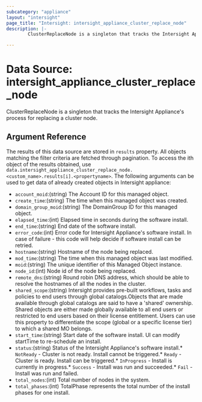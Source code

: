 ```yaml
---
subcategory: "appliance"
layout: "intersight"
page_title: "Intersight: intersight_appliance_cluster_replace_node"
description: |-
        ClusterReplaceNode is a singleton that tracks the Intersight Appliance's process for replacing a cluster node.

---
```


# Data Source: intersight_appliance_cluster_replace_node
ClusterReplaceNode is a singleton that tracks the Intersight Appliance's process for replacing a cluster node.
## Argument Reference
The results of this data source are stored in `results` property.
All objects matching the filter criteria are fetched through pagination.
To access the ith object of the results obtained, use `data.intersight_appliance_cluster_replace_node.<custom_name>.results[i].<propertyname>`.
The following arguments can be used to get data of already created objects in Intersight appliance:
* `account_moid`:(string) The Account ID for this managed object. 
* `create_time`:(string) The time when this managed object was created. 
* `domain_group_moid`:(string) The DomainGroup ID for this managed object. 
* `elapsed_time`:(int) Elapsed time in seconds during the software install. 
* `end_time`:(string) End date of the software install. 
* `error_code`:(int) Error code for Intersight Appliance's software install. In case of failure - this code will help decide if software install can be retried. 
* `hostname`:(string) Hostname of the node being replaced. 
* `mod_time`:(string) The time when this managed object was last modified. 
* `moid`:(string) The unique identifier of this Managed Object instance. 
* `node_id`:(int) Node id of the node being replaced. 
* `remote_dns`:(string) Round robin DNS address, which should be able to resolve the hostnames of all the nodes in the cluster. 
* `shared_scope`:(string) Intersight provides pre-built workflows, tasks and policies to end users through global catalogs.Objects that are made available through global catalogs are said to have a 'shared' ownership. Shared objects are either made globally available to all end users or restricted to end users based on their license entitlement. Users can use this property to differentiate the scope (global or a specific license tier) to which a shared MO belongs. 
* `start_time`:(string) Start date of the software install. UI can modify startTime to re-schedule an install. 
* `status`:(string) Status of the Intersight Appliance's software install.* `NotReady` - Cluster is not ready. Install cannot be triggered.* `Ready` - Cluster is ready. Install can be triggered.* `InProgress` - Install is currently in progress.* `Success` - Install was run and succeeded.* `Fail` - Install was run and failed. 
* `total_nodes`:(int) Total number of nodes in the system. 
* `total_phases`:(int) TotalPhase represents the total number of the install phases for one install. 
 
